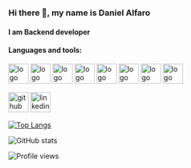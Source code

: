 ### Hi there 👋, my name is Daniel Alfaro
#### I am Backend developer

#### Languages and tools:
<div>
    <img src="https://cdn.jsdelivr.net/gh/devicons/devicon/icons/html5/html5-original.svg" alt="logo html" width="40" height="40"/>
    <img src="https://cdn.jsdelivr.net/gh/devicons/devicon/icons/css3/css3-original.svg" alt="logo css" width="40" height="40"/>
    <img src="https://cdn.jsdelivr.net/gh/devicons/devicon/icons/sass/sass-original.svg" alt="logo sass" width="40" height="40"/>
    <img src="https://cdn.jsdelivr.net/gh/devicons/devicon/icons/javascript/javascript-original.svg" alt="logo css" width="40" height="40"/>
    <img src="https://cdn.jsdelivr.net/gh/devicons/devicon/icons/python/python-original.svg" alt="logo python" width="40" height='40'/>
    <img src="https://cdn.jsdelivr.net/gh/devicons/devicon/icons/django/django-plain-wordmark.svg" alt="logo django" width="40" height="40"/>
    <img src="https://cdn.jsdelivr.net/gh/devicons/devicon/icons/mysql/mysql-original-wordmark.svg" alt="logo mysql" width="40" height="40"/>
    <img src="https://cdn.jsdelivr.net/gh/devicons/devicon/icons/linux/linux-original.svg" alt="logo linux" width="40" height="40"/>
</div>


[<img src='https://cdn.jsdelivr.net/npm/simple-icons@3.0.1/icons/github.svg' alt='github' height='40'>](https://github.com/DanielAlfaro2222)  [<img src='https://cdn.jsdelivr.net/npm/simple-icons@3.0.1/icons/linkedin.svg' alt='linkedin' height='40'>](https://www.linkedin.com/in/www.linkedin.com/in/alfaro-daniel/)  

[![Top Langs](https://github-readme-stats.vercel.app/api/top-langs/?username=DanielAlfaro2222)](https://github.com/anuraghazra/github-readme-stats)

![GitHub stats](https://github-readme-stats.vercel.app/api?username=DanielAlfaro2222&show_icons=true)  

![Profile views](https://gpvc.arturio.dev/DanielAlfaro2222)  
